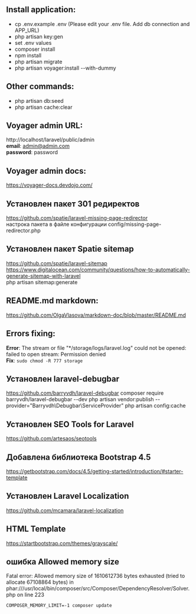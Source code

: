 ## Install application:<br/>
- cp .env.example .env (Please edit your .env file. Add db connection and APP_URL)
- php artisan key:gen
- set .env values
- composer install
- npm install
- php artisan migrate
- php artisan voyager:install --with-dummy

## Other commands:<br/>
- php artisan db:seed 
- php artisan cache:clear

## Voyager admin URL:<br/>
http://localhost/laravel/public/admin<br/>
<strong>email</strong>: admin@admin.com<br/>
<strong>password</strong>: password<br/>

## Voyager admin docs:<br/>
https://voyager-docs.devdojo.com/<br/>

## Установлен пакет 301 редиректов
https://github.com/spatie/laravel-missing-page-redirector<br/>
настрока пакета в файле конфигурации config/missing-page-redirector.php<br/>

## Установлен пакет Spatie sitemap
https://github.com/spatie/laravel-sitemap<br/>
https://www.digitalocean.com/community/questions/how-to-automatically-generate-sitemap-with-laravel<br/>
php artisan sitemap:generate

## README.md markdown:<br/>
https://github.com/OlgaVlasova/markdown-doc/blob/master/README.md<br/>

## Errors fixing:
<strong>Error</strong>: The stream or file "*/storage/logs/laravel.log" could not be opened: failed to open stream: Permission denied<br/>
<strong>Fix</strong>: ``` sudo chmod -R 777 storage ```

## Установлен laravel-debugbar
https://github.com/barryvdh/laravel-debugbar
composer require barryvdh/laravel-debugbar --dev
php artisan vendor:publish --provider="Barryvdh\Debugbar\ServiceProvider"
php artisan config:cache

## Установлен SEO Tools for Laravel
https://github.com/artesaos/seotools

## Добавлена библиотека Bootstrap 4.5 
https://getbootstrap.com/docs/4.5/getting-started/introduction/#starter-template

## Установлен Laravel Localization
https://github.com/mcamara/laravel-localization

## HTML Template
https://startbootstrap.com/themes/grayscale/

## ошибка Allowed memory size
Fatal error: Allowed memory size of 1610612736 bytes exhausted (tried to allocate 67108864 bytes) in phar:///usr/local/bin/composer/src/Composer/DependencyResolver/Solver.php on line 223
```
COMPOSER_MEMORY_LIMIT=-1 composer update 
```